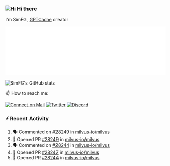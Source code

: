 ### <img src='https://qpluspicture.oss-cn-beijing.aliyuncs.com/6LjjQA/Hi.gif' alt='Hi' width="24"/> Hi there

I'm SimFG, [GPTCache](https://github.com/zilliztech/GPTCache) creator

![Metrics 👋](/metrics.plugin.followup.user.svg)

![SimFG's GitHub stats](https://github-readme-stats.vercel.app/api?username=SimFG&show_icons=true&theme=radical&count_private=true)

📫 How to reach me:

[![Connect on Mail](https://img.shields.io/badge/Ask%20me-anything-1abc9c.svg)](mailto:1142838399@qq.com)
[![Twitter](https://img.shields.io/twitter/follow/FogSim?style=social)](https://twitter.com/FogSim)
[![Discord](https://img.shields.io/discord/1092648432495251507?label=Discord&logo=discord)](https://discord.gg/Q8C6WEjSWV)

### :zap: Recent Activity

<!--START_SECTION:activity-->
1. 🗣 Commented on [#28249](https://github.com/milvus-io/milvus/issues/28249) in [milvus-io/milvus](https://github.com/milvus-io/milvus)
2. 💪 Opened PR [#28249](https://github.com/milvus-io/milvus/pull/28249) in [milvus-io/milvus](https://github.com/milvus-io/milvus)
3. 🗣 Commented on [#28244](https://github.com/milvus-io/milvus/issues/28244) in [milvus-io/milvus](https://github.com/milvus-io/milvus)
4. 💪 Opened PR [#28247](https://github.com/milvus-io/milvus/pull/28247) in [milvus-io/milvus](https://github.com/milvus-io/milvus)
5. 💪 Opened PR [#28244](https://github.com/milvus-io/milvus/pull/28244) in [milvus-io/milvus](https://github.com/milvus-io/milvus)
<!--END_SECTION:activity-->

